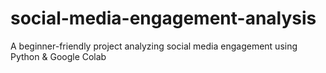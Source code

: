 # social-media-engagement-analysis
A beginner-friendly project analyzing social media engagement using Python &amp; Google Colab
